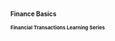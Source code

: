 <style>
  /* Set font size for Heading 1 */
  h1 {
    font-size: 10px;
  }

  /* Set font size for Heading 2 */
  h2 {
    font-size: 8px;
  }
</style>

# Finance Basics

## Financial Transactions Learning Series



